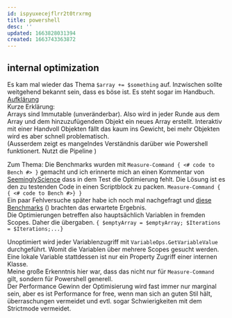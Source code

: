 ```yaml
---
id: ispyuxecejflrr2t0trxrmg
title: powershell
desc: ''
updated: 1663828031394
created: 1663743363872
---
```


## internal optimization
Es kam mal wieder das Thema `$array += $something` auf. Inzwischen sollte weitgehend bekannt sein, dass es böse ist. Es steht sogar im Handbuch.
[Aufklärung](https://learn.microsoft.com/en-us/powershell/scripting/dev-cross-plat/performance/script-authoring-considerations?view=powershell-7.2#array-addition)  
Kurze Erklärung:  
Arrays sind Immutable (unveränderbar). Also wird in jeder Runde aus dem Array und dem hinzuzufügendem Objekt ein neues Array erstellt.
Interaktiv mit einer Handvoll Objekten fällt das kaum ins Gewicht, bei mehr Objekten wird es aber schnell problematisch.  
(Ausserdem zeigt es mangelndes Verständnis darüber wie Powershell funktionert. Nutzt die Pipeline )

Zum Thema:
Die Benchmarks wurden mit `Measure-Command { <# code to Bench #> }` gemacht und ich erinnerte mich an einen Kommentar von [SeeminglyScience](https://github.com/SeeminglyScience) dass in dem Test die Optimierung fehlt. Die Lösung ist es den zu testenden Code in einen Scriptblock zu packen. `Measure-Command { { <# code to Bench #>} }`  
Ein paar Fehlversuche später habe ich noch mal nachgefragt und [diese Benchmarks](https://gist.github.com/Mettcon/0e333fde41345e1e875289bf4828995a) () brachten das erwartete Ergebnis.  
Die Optimierungen betreffen also hauptsächlich Variablen in fremden Scopes. Daher die übergaben. `{ $emptyArray = $emptyArray; $Iterations = $Iterations;...}`  

Unoptimiert wird jeder Variablenzugriff mit `VariableOps.GetVariableValue` durchgeführt. Womit die Variablen über mehrere Scopes gesucht werden.  
Eine lokale Variable stattdessen ist nur ein Property Zugriff einer internen Klasse.  
Meine große Erkenntnis hier war, dass das nicht nur für `Measure-Command` gilt, sondern für Powershell generell.  
Der Performance Gewinn der Optimisierung wird fast immer nur marginal sein, aber es ist Performance for free, wenn man sich an guten Stil hält, überraschungen vermeidet und evtl. sogar Schwierigkeiten mit dem Strictmode vermeidet. 